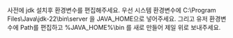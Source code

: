 사전에 jdk 설치후 환경변수를 편집해주세요.
우선 시스템 환경변수에 C:\Program Files\Java\jdk-22\bin\server 을 JAVA_HOME으로 넣어주세요.
그리고 유저 환경변수에 Path를 편집하고 %JAVA_HOME%\bin 를 새로 만들어 제일 위로 보내주세요.
